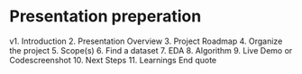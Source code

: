 # Presentation preperation
v1.	Introduction
2.	Presentation Overview
3.	Project Roadmap
4.	Organize the project
5.	Scope(s)
6.	Find a dataset
7.	EDA
8.	Algorithm 
9.	Live Demo or Codescreenshot
10.	Next Steps
11.	Learnings
End quote


